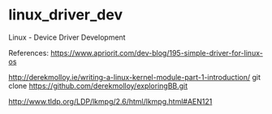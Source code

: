 # linux_driver_dev
Linux - Device Driver Development

References:
https://www.apriorit.com/dev-blog/195-simple-driver-for-linux-os

http://derekmolloy.ie/writing-a-linux-kernel-module-part-1-introduction/
git clone https://github.com/derekmolloy/exploringBB.git

http://www.tldp.org/LDP/lkmpg/2.6/html/lkmpg.html#AEN121



